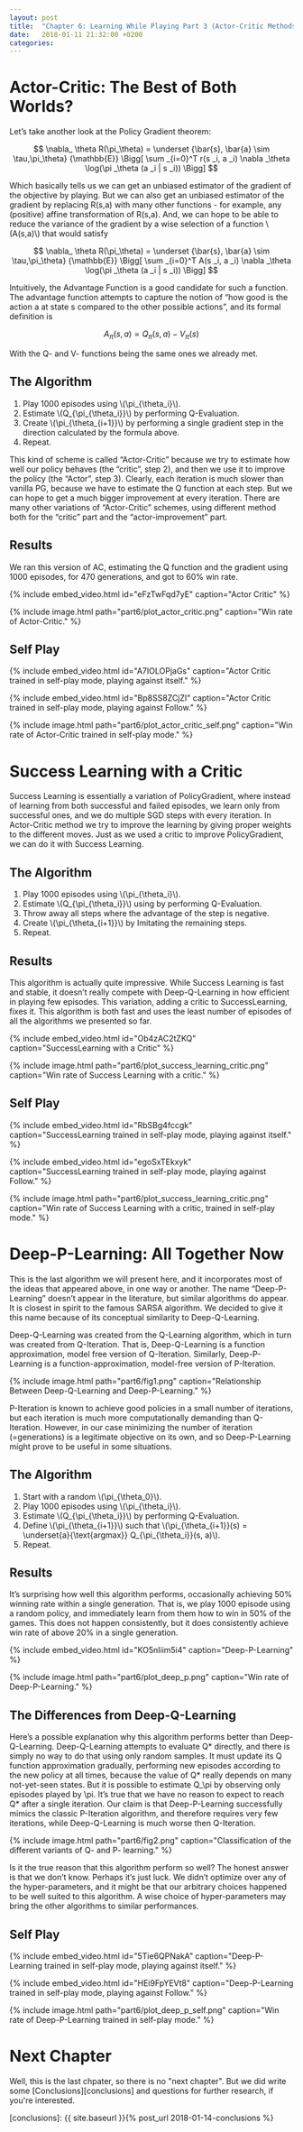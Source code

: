```yaml
---
layout: post
title:  "Chapter 6: Learning While Playing Part 3 (Actor-Critic Methods)"
date:   2018-01-11 21:32:00 +0200
categories:
---
```


# Actor-Critic: The Best of Both Worlds?

Let’s take another look at the Policy Gradient theorem:

$$ \nabla_ \theta R(\pi_\theta) =  \underset {\bar{s}, \bar{a} \sim \tau,\pi_\theta} {\mathbb{E}} \Bigg[ \sum _{i=0}^T r(s _i, a _i) \nabla _\theta \log(\pi _\theta (a _i | s _i)) \Bigg] $$

Which basically tells us we can get an unbiased estimator of the gradient of the objective by playing. But we can also get an unbiased estimator of the gradient by replacing R(s,a) with many other functions - for example, any (positive) affine transformation of R(s,a). And, we can hope to be able to reduce the variance of the gradient by a wise selection of a function \\(A(s,a)\\) that would satisfy

$$ \nabla_ \theta R(\pi_\theta) =  \underset {\bar{s}, \bar{a} \sim \tau,\pi_\theta} {\mathbb{E}} \Bigg[ \sum _{i=0}^T A(s _i, a _i) \nabla _\theta \log(\pi _\theta (a _i | s _i)) \Bigg] $$

Intuitively, the Advantage Function is a good candidate for such a function. The advantage function attempts to capture the notion of “how good is the action a at state s compared to the other possible actions”, and its formal definition is

$$ A_\pi(s, a) = Q_\pi(s, a) - V_\pi(s) $$

With the Q- and V- functions being the same ones we already met.

## The Algorithm

1. Play 1000 episodes using \\(\pi_{\theta_i}\\).
2. Estimate \\(Q_{\pi_{\theta_i}}\\) by performing Q-Evaluation.
3. Create \\(\pi_{\theta_{i+1}}\\) by performing a single gradient step in the direction calculated by the formula above.
4. Repeat.

This kind of scheme is called “Actor-Critic” because we try to estimate how well our policy behaves (the “critic”, step 2), and then we use it to improve the policy (the “Actor”, step 3). Clearly, each iteration is much slower than vanilla PG, because we have to estimate the Q function at each step. But we can hope to get a much bigger improvement at every iteration. There are many other variations of “Actor-Critic” schemes, using different method both for the “critic” part and the “actor-improvement” part.

## Results

We ran this version of AC, estimating the Q function and the gradient using 1000 episodes, for 470 generations, and got to 60% win rate.

{% include embed_video.html id="eFzTwFqd7yE" caption="Actor Critic" %}

{% include image.html path="part6/plot_actor_critic.png" caption="Win rate of Actor-Critic." %}

## Self Play

{% include embed_video.html id="A7IOLOPjaGs" caption="Actor Critic trained in self-play mode, playing against itself." %}

{% include embed_video.html id="Bp8SS8ZCjZI" caption="Actor Critic trained in self-play mode, playing against Follow." %}

{% include image.html path="part6/plot_actor_critic_self.png" caption="Win rate of Actor-Critic trained in self-play mode." %}

# Success Learning with a Critic

Success Learning is essentially a variation of PolicyGradient, where instead of learning from both successful and failed episodes, we learn only from successful ones, and we do multiple SGD steps with every iteration. In Actor-Critic method we try to improve the learning by giving proper weights to the different moves. Just as we used a critic to improve PolicyGradient, we can do it with Success Learning.

## The Algorithm

1. Play 1000 episodes using \\(\pi_{\theta_i}\\).
2. Estimate \\(Q_{\pi_{\theta_i}}\\) using by performing Q-Evaluation.
3. Throw away all steps where the advantage of the step is negative.
4. Create \\(\pi_{\theta_{i+1}}\\) by Imitating the remaining steps.
5. Repeat.

## Results

This algorithm is actually quite impressive. While Success Learning is fast and stable, it doesn’t really compete with Deep-Q-Learning in how efficient in playing few episodes. This variation, adding a critic to SuccessLearning, fixes it. This algorithm is both fast and uses the least number of episodes of all the algorithms we presented so far.

{% include embed_video.html id="Ob4zAC2tZKQ" caption="SuccessLearning with a Critic" %}

{% include image.html path="part6/plot_success_learning_critic.png" caption="Win rate of Success Learning with a critic." %}

## Self Play

{% include embed_video.html id="RbSBg4fccgk" caption="SuccessLearning trained in self-play mode, playing against itself." %}

{% include embed_video.html id="egoSxTEkxyk" caption="SuccessLearning trained in self-play mode, playing against Follow." %}

{% include image.html path="part6/plot_success_learning_critic.png" caption="Win rate of Success Learning with a critic, trained in self-play mode." %}

# Deep-P-Learning: All Together Now

This is the last algorithm we will present here, and it incorporates most of the ideas that appeared above, in one way or another. The name “Deep-P-Learning” doesn’t appear in the literature, but similar algorithms do appear. It is closest in spirit to the famous SARSA algorithm. We decided to give it this name because of its conceptual similarity to Deep-Q-Learning.

Deep-Q-Learning was created from the Q-Learning algorithm, which in turn was created from Q-Iteration. That is, Deep-Q-Learning is a function approximation, model free version of Q-Iteration. Similarly, Deep-P-Learning is a function-approximation, model-free version of P-Iteration.

{% include image.html path="part6/fig1.png" caption="Relationship Between Deep-Q-Learning and Deep-P-Learning." %}

P-Iteration is known to achieve good policies in a small number of iterations, but each iteration is much more computationally demanding than Q-Iteration. However, in our case minimizing the number of iteration (=generations) is a legitimate objective on its own, and so Deep-P-Learning might prove to be useful in some situations.

## The Algorithm

1. Start with a random \\(\pi_{\theta_0}\\).
2. Play 1000 episodes using \\(\pi_{\theta_i}\\).
3. Estimate \\(Q_{\pi_{\theta_i}}\\) by performing Q-Evaluation.
4. Define \\(\pi_{\theta_{i+1}}\\) such that \\(\pi_{\theta_{i+1}}(s) = \underset{a}{\text{argmax}} Q_{\pi_{\theta_i}}(s, a)\\).
5. Repeat.

## Results

It’s surprising how well this algorithm performs, occasionally achieving 50% winning rate within a single generation. That is, we play 1000 episode using a random policy, and immediately learn from them how to win in 50% of the games. This does not happen consistently, but it does consistently achieve win rate of above 20% in a single generation.

{% include embed_video.html id="KO5nIiim5i4" caption="Deep-P-Learning" %}

{% include image.html path="part6/plot_deep_p.png" caption="Win rate of Deep-P-Learning." %}

## The Differences from Deep-Q-Learning

Here’s a possible explanation why this algorithm performs better than Deep-Q-Learning. Deep-Q-Learning attempts to evaluate Q* directly, and there is simply no way to do that using only random samples. It must update its Q function approximation gradually, performing new episodes according to the new policy at all times, because the value of Q* really depends on many not-yet-seen states. But it is possible to estimate Q_\pi by observing only episodes played by \pi. It’s true that we have no reason to expect to reach Q* after a single iteration. Our claim is that Deep-P-Learning successfully mimics the classic P-Iteration algorithm, and therefore requires very few iterations, while Deep-Q-Learning is much worse then Q-Iteration.

{% include image.html path="part6/fig2.png" caption="Classification of the different variants of Q- and P- learning." %}

Is it the true reason that this algorithm perform so well? The honest answer is that we don’t know. Perhaps it’s just luck. We didn’t optimize over any of the hyper-parameters, and it might be that our arbitrary choices happened to be well suited to this algorithm. A wise choice of hyper-parameters may bring the other algorithms to similar performances.

## Self Play

{% include embed_video.html id="5Tie6QPNakA" caption="Deep-P-Learning trained in self-play mode, playing against itself." %}

{% include embed_video.html id="HEi9FpYEVt8" caption="Deep-P-Learning trained in self-play mode, playing against Follow." %}

{% include image.html path="part6/plot_deep_p_self.png" caption="Win rate of Deep-P-Learning trained in self-play mode." %}

# Next Chapter

Well, this is the last chpater, so there is no "next chapter". But we did write some [Conclusions][conclusions] and questions for further research, if you're interested.

[conclusions]: {{ site.baseurl }}{% post_url 2018-01-14-conclusions %}

